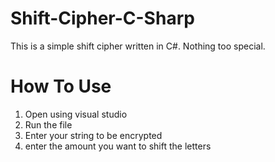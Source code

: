 # Shift-Cipher-C-Sharp

This is a simple shift cipher written in C#. Nothing too special.

# How To Use

1. Open using visual studio
2. Run the file
3. Enter your string to be encrypted
4. enter the amount you want to shift the letters
